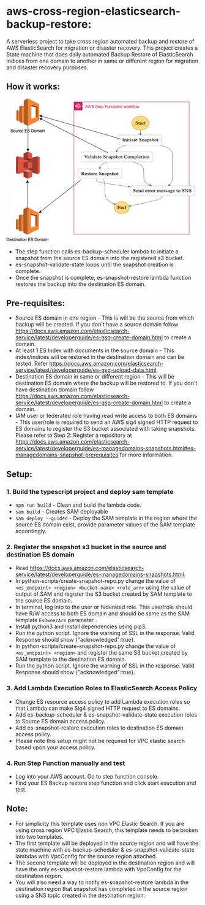 # aws-cross-region-elasticsearch-backup-restore:
A serverless project to take cross region automated backup and restore of AWS ElasticSearch for migration or disaster recovery.
This project creates a State machine that does daily automated Backup Restore of ElasticSearch indices from one domain to another in same or different region for migration and disaster recovery purposes.

## How it works:

![ES Backup Restore](EsbackUpRestore.png)

- The step function calls es-backup-scheduler lambda to initiate a snapshot from the source ES domain into the registered s3 bucket.
- es-snapshot-validate-state loops until the snapshot creation is complete.
- Once the snapshot is complete, es-snapshot-restore lambda function restores the backup into the destination ES domain.

## Pre-requisites:

- Source ES domain in one region - This is will be the source from which backup will be created. If you don't have a source domain follow https://docs.aws.amazon.com/elasticsearch-service/latest/developerguide/es-gsg-create-domain.html to create a domain.
- At least 1 ES Index with documents in the source domain - This index/indices will be restored in the destination domain and can be tested. Refer https://docs.aws.amazon.com/elasticsearch-service/latest/developerguide/es-gsg-upload-data.html.
- Destination ES domain in same or different region - This will be destination ES domain where the backup will be restored to. If you don't have destination domain follow https://docs.aws.amazon.com/elasticsearch-service/latest/developerguide/es-gsg-create-domain.html to create a domain.
- IAM user or federated role having read write access to both ES domains - This user/role is required to send an AWS sig4 signed HTTP request to ES domains to register the S3 bucket associated with taking snapshots. Please refer to Step 2: Register a repository at https://docs.aws.amazon.com/elasticsearch-service/latest/developerguide/es-managedomains-snapshots.html#es-managedomains-snapshot-prerequisites for more information. 


## Setup: 

### 1. Build the typescript project and deploy sam template

- `npm run build` - Clean and build the lambda code.
- `sam build` -  Creates SAM deployable
- `sam deploy --guided` - Deploy the SAM template in the region where the source ES domain exist, provide parameter values of the SAM template accordingly. 


### 2. Register the snapshot s3 bucket in the source and destination ES domain  

- Read https://docs.aws.amazon.com/elasticsearch-service/latest/developerguide/es-managedomains-snapshots.html.
- In python-scripts/create-snapshot-repo.py change the value of `<es_endpoint> <region> <bucket-name> <role_arn>` using the value of output of SAM and register the S3 bucket created by SAM template to the source ES domain.
- In terminal, log into to the user or federated role. This user/role should have R/W access to both ES domain and should be same as the SAM template `EsOwnerArn` parameter .
- Install python3 and install dependencies using pip3.
- Run the python script. Ignore the warning of SSL in the response. Valid Response should show {"acknowledged":true}.
- In python-scripts/create-snapshot-repo.py change the value of `<es_endpoint> <region>` and register the same S3 bucket created by SAM template to the destination ES domain. 
- Run the python script. Ignore the warning of SSL in the response. Valid Response should show {"acknowledged":true}.


### 3. Add Lambda Execution Roles to ElasticSearch Access Policy
- Change ES resource access policy to add Lambda execution roles so that Lambda can make Sig4 signed HTTP request to ES domains.
- Add es-backup-scheduler & es-snapshot-validate-state execution roles to Source ES domain access policy.
- Add es-snapshot-restore execution roles to destination ES domain access policy.
- Please note this setup might not be required for VPC elastic search based upon your access policy.

### 4. Run Step Function manually and test 

- Log into your AWS account. Go to step function console.
- Find your ES Backup restore step function and click start execution and test.

## Note:

- For simplicity this template uses non VPC Elastic Search. If you are using cross region VPC Elastic Search, this template needs to be broken into two templates.
- The first template will be deployed in the source region and will have the state machine with es-backup-scheduler & es-snapshot-validate-state lambdas with VpcConfig for the source region attached.
- The second template will be deployed in the destination region and will have the only es-snapshot-restore lambda with VpcConfig for the destination region.
- You will also need a way to notify es-snapshot-restore lambda in the destination region that snapshot has completed in the source region using a SNS topic created in the destination region.
